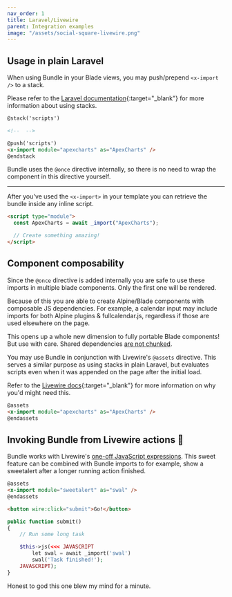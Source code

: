 ```yaml
---
nav_order: 1
title: Laravel/Livewire
parent: Integration examples
image: "/assets/social-square-livewire.png"
---
```


## Usage in plain Laravel

When using Bundle in your Blade views, you may push/prepend `<x-import />` to a stack.

Please refer to the [Laravel documentation](https://laravel.com/docs/10.x/blade#stacks){:target="\_blank"} for more information about using stacks.

```html
@stack('scripts')

<!--  -->

@push('scripts')
<x-import module="apexcharts" as="ApexCharts" />
@endstack
```

Bundle uses the `@once` directive internally, so there is no need to wrap the component in this directive yourself.

---

After you've used the `<x-import>` in your template you can retrieve the bundle inside any inline script.

```html
<script type="module">
  const ApexCharts = await _import("ApexCharts");

  // Create something amazing!
</script>
```

## Component composability

Since the `@once` directive is added internally you are safe to use these imports in multiple blade components. Only the first one will be rendered.

Because of this you are able to create Alpine/Blade components with composable JS dependencies. For example, a calendar input may include imports for both Alpine plugins & fullcalendar.js, regardless if those are used elsewhere on the page.

This opens up a whole new dimension to fully portable Blade components! But use with care. Shared dependencies [are not chunked](https://laravel-bundle.dev/caveats.html#code-splitting).

You may use Bundle in conjunction with Livewire's `@assets` directive. This serves a similar purpose as using stacks in plain Laravel, but evaluates scripts even when it was appended on the page after the initial load.

Refer to the [Livewire docs](https://livewire.laravel.com/docs/javascript#loading-assets){:target="\_blank"} for more information on why you'd might need this.

```html
@assets
<x-import module="apexcharts" as="ApexCharts" />
@endassets
```

## Invoking Bundle from Livewire actions 🤯

Bundle works with Livewire's [one-off JavaScript expressions](https://livewire.laravel.com/docs/actions#evaluating-one-off-javascript-expressions). This sweet feature can be combined with Bundle imports to for example, show a sweetalert after a longer running action finished.

```html
@assets
<x-import module="sweetalert" as="swal" />
@endassets

<button wire:click="submit">Go!</button>
```

```php
public function submit()
{
    // Run some long task

    $this->js(<<< JAVASCRIPT
        let swal = await _import('swal')
        swal('Task finished!');
    JAVASCRIPT);
}
```

Honest to god this one blew my mind for a minute.
